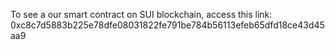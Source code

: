 To see a our smart contract on SUI blockchain, access this link: 0xc8c7d5883b225e78dfe08031822fe791be784b56113efeb65dfd18ce43d45aa9
